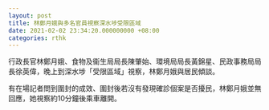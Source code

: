 ```yaml
---
layout: post
title: 林鄭月娥與多名官員視察深水埗受限區域
date: 2021-02-02 23:34:20.000000000 +08:00
categories: rthk
---
```


行政長官林鄭月娥、食物及衞生局局長陳肇始、環境局局長黃錦星、民政事務局局長徐英偉，晚上到深水埗「受限區域」視察，林鄭月娥與居民傾談。

有在場記者問到圍封的成效、圍封後若沒有發現確診個案是否擾民，林鄭月娥並無回應，她視察約10分鐘後乘車離開。
